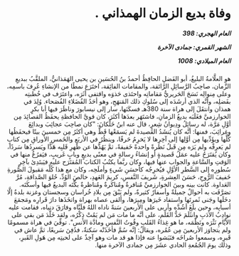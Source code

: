 <h1 dir="rtl">وفاة بديع الزمان الهمذاني .</h1>

<h5 dir="rtl">العام الهجري:  398

الشهر القمري: جمادى الآخرة

العام الميلادي: 1008</h5>

<p dir="rtl">هو العلَّامةُ البليغُ، أبو الفَضلِ الحافِظُ أحمدُ بنُ الحُسَينِ بن يحيى الهَمَذانيُّ، الملقَّبُ ببديعِ الزَّمان، صاحِبُ الرَّسائِلِ الرَّائقة، والمقامات الفائِقة، اختَرَع نمطًا من الإنشاءِ عُرِفَ باسمِه، وعلى مِنوالِه نَسَجَ الحَريريُّ مَقاماتِه واحتَذى حَذوَه واقتفى أثَرَه، واعتَرَف في خُطبتِه بفَضلِه، وأنَّه الذي أرشَدَه إلى سُلوكِ ذلك المَنهَجِ، وهو أحَدُ الفُضَلاءِ الفُصَحاء. وُلِدَ في همذان وانتقَلَ إلى هراة سنة 380هـ فسكَنَها، سار إلى نيسابورَ وناظَرَ فيها أبا بكرٍ الخوارزميَّ فغَلَبَه بديعُ الزمانِ، فاشتَهَر بعدَها أكثَرَ، كان قويَّ الحافظةِ يحفَظُ القصائِدَ مِن أوَّلِ مَرَّة، له رسائِلُ ودِيوانُ شِعرٍ، قال عنه ابنُ خَلِّكانَ: "كان صاحِبَ عجائِبَ وبدائِعَ وغرائِبَ، فمنها: أنَّه كان يُنشَدُ القَصيدةَ لم يَسمَعْها قَطُّ وهي أكثَرُ مِن خمسينَ بيتًا فيحفَظُها كُلَّها ويؤَدِّيها مِن أوَّلِها إلى آخِرِها لا يَخرِمُ حَرفًا، وينظُرُ في الأربَعِ والخَمسِ الأوراقِ مِن كتابٍ لم يَعرِفْه ولم يَرَه مِن قَبلُ نَظرةً واحدةً خَفيفةً، ثمَّ يَهُذُّها عن ظَهرِ قَلبِه هَذًّا ويَسردُها سَردًا، وكان يُقتَرَحُ عليه عمَلُ قَصيدةٍ أو إنشاءُ رِسالةٍ في معنًى بديعٍ وبابٍ غَريبٍ، فيَفرُغُ منها في الوَقتِ والسَّاعةِ والجواب عنها فيها، وكان ربَّما يكتُبُ الكتابَ المُقتَرَح عليه فيَبتَدِئ بآخِرِ سُطورِه إلى السَّطرِ الأوَّلِ فيُخرِجُه كأحسَنِ شَيءٍ وأملَحِه، وكان مع هذا كُلِّه مَقبولَ الصُّورةِ خَفيفَ الرُّوحِ، حَسَنَ العِشرةِ، شَريفَ النَّفسِ، كريمَ العَهدِ، خالصَ الوُدِّ، حُلوَ الصَّداقةِ، مُرَّ العَداوة. كانت بينه وبينَ الخوارزميِّ مُنافرةٌ ومُناكَرةٌ ومُناظرةٌ بكَّتَه البديعُ فيها وأسكَتَه. تصَرَّفَت به أحوالٌ جميلةٌ وأسفارٌ كثيرةٌ، ولم يَبْقَ مِن بلادِ خُراسان وسجستان وغزنة بلدةُ إلَّا دخَلَها وجَنى ثَمرتَها واستفاد خَيرَها ومِيرَها، وألقى عصاه بهراة واتخَذَها دارَ قَرارِه ومَجمَعَ أسبابِه، وحين بلَغَ أشُدَّه وأربى على الأربعينَ سَنةً ناداه اللهُ فلَبَّاه وفارَقَ دنياه، فقامت عليه نوادِبُ الأدَبِ وانثَلَمَ حَدُّ القَلَم، على أنَّه ما مات مَن لم يَمُتْ ذِكْرُه، ولقد خَلَّدَ مَن بقي على الأيَّامِ نَثْرَه ونَظْمَه، ما هو غِذاءُ القَلبِ وقُوتُ النَّفسِ ومادَّة الأنس". توفِّيَ في هراة مسمومًا ولم يتجاوَز الأربعينَ مِن عُمُره، ويقالُ: إنَّه سُمَّ فأخَذَتْه سَكتةٌ، فدُفِنَ سَريعًا، ثمَّ عاش في قَبرِه، وسمعوا صُراخَه فنَبَشوا عنه فإذا هو قد مات وهو آخِذٌ على لحيتِه مِن هَولِ القَبرِ، وذلك يومَ الجُمُعةِ الحادي عشَرَ مِن جمادى الآخرة منها.</p></br>

